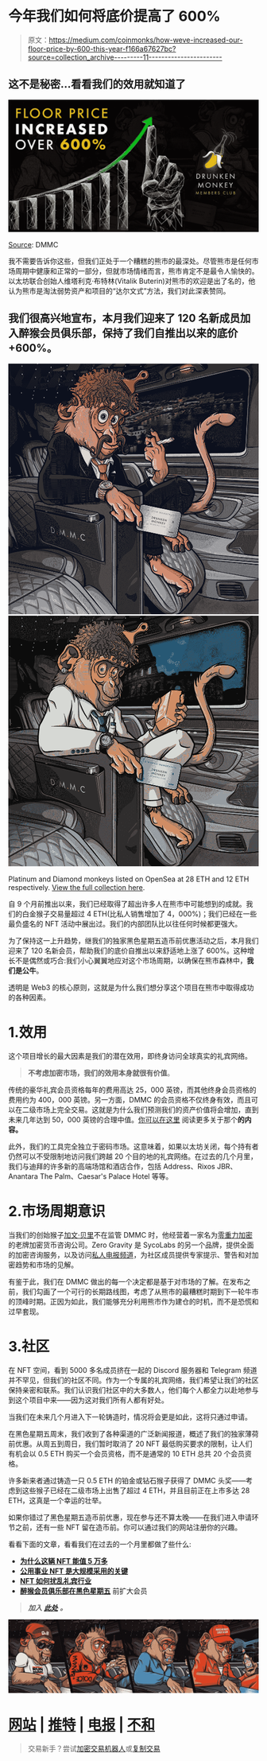 # 今年我们如何将底价提高了 600%

> 原文：<https://medium.com/coinmonks/how-weve-increased-our-floor-price-by-600-this-year-f166a67627bc?source=collection_archive---------11----------------------->

## 这不是秘密…看看我们的效用就知道了

![](img/ceb674617073277f5dac93b374805d45.png)

[Source](https://drunkenmonkeyclub.com/): DMMC

我不需要告诉你这些，但我们正处于一个糟糕的熊市的最深处。尽管熊市是任何市场周期中健康和正常的一部分，但就市场情绪而言，熊市肯定不是最令人愉快的。以太坊联合创始人维塔利克·布特林(Vitalik Buterin)对熊市的欢迎是出了名的，他认为熊市是淘汰弱势资产和项目的“达尔文式”方法，我们对此深表赞同。

## 我们很高兴地宣布，本月我们迎来了 120 名新成员加入醉猴会员俱乐部，保持了我们自推出以来的底价+600%。

![](img/c14eaebca072d0291db9a58728c11d4d.png)![](img/403285632eb70b1a855143e2d7b3d475.png)

Platinum and Diamond monkeys listed on OpenSea at 28 ETH and 12 ETH respectively. [View the full collection here](https://opensea.io/collection/drunken-monkey-members-club?search[sortAscending]=false&search[sortBy]=UNIT_PRICE).

自 9 个月前推出以来，我们已经取得了超出许多人在熊市中可能想到的成就。我们的白金猴子交易量超过 4 ETH(比私人销售增加了 4，000%)；我们已经在一些最负盛名的 NFT 活动中展出过。我们的内部团队比以往任何时候都更强大。

为了保持这一上升趋势，继我们的独家黑色星期五造币前优惠活动之后，本月我们迎来了 120 名新会员，帮助我们的底价自推出以来舒适地上涨了 600%。这种增长不是偶然或巧合:我们小心翼翼地应对这个市场周期，以确保在熊市森林中，**我们是公牛**。

透明是 Web3 的核心原则，这就是为什么我们想分享这个项目在熊市中取得成功的各种因素。

# 1.效用

这个项目增长的最大因素是我们的潜在效用，即终身访问全球真实的礼宾网络。

> **不考虑加密市场，我们的效用本身就很有价值**。

传统的豪华礼宾会员资格每年的费用高达 25，000 英镑，而其他终身会员资格的费用约为 400，000 英镑。另一方面，DMMC 的会员资格不仅终身有效，而且可以在二级市场上完全交易。这就是为什么我们预测我们的资产价值将会增加，直到未来几年达到 50，000 英镑的合理中值。[你可以在这里](https://cryptodaily.co.uk/2022/11/why-this-nft-could-be-worth-over-50000) 阅读更多关于那个**的内容。**

此外，我们的工具完全独立于密码市场。这意味着，如果以太坊关闭，每个持有者仍然可以不受限制地访问我们跨越 20 个目的地的礼宾网络。在过去的几个月里，我们与迪拜的许多新的高端场馆和酒店合作，包括 Address、Rixos JBR、Anantara The Palm、Caesar's Palace Hotel 等等。

# 2.市场周期意识

当我们的创始猴子[加文·贝里](/@DrunkenMonkeyMembersClub/meet-the-monkeys-gavin-berry-the-founding-monkey-52a0696a3526)不在监管 DMMC 时，他经营着一家名为[零重力加密](https://zero-gravity.io/)的老牌加密货币咨询公司。Zero Gravity 是 SycoLabs 的另一个品牌，提供全面的加密咨询服务，以及访问[私人电报频道](https://zerogravitycrypto.io/what-we-do-and-why-we-believe-in-web3-and-cryptocurrency-536d31025c58)，为社区成员提供专家提示、警告和对加密趋势和市场的见解。

有鉴于此，我们在 DMMC 做出的每一个决定都是基于对市场的了解。在发布之前，我们勾画了一个可行的长期路线图，考虑了从熊市的最糟糕时期到下一轮牛市的顶峰时期。正因为如此，我们能够充分利用熊市作为建仓的时机，而不是恐慌和过早套现。

# 3.社区

在 NFT 空间，看到 5000 多名成员挤在一起的 Discord 服务器和 Telegram 频道并不罕见，但我们的社区不同。作为一个专属的礼宾网络，我们希望让我们的社区保持亲密和联系。我们认识我们社区中的大多数人，他们每个人都全力以赴地参与到这个项目中来——因为这对我们所有人都有好处。

当我们在未来几个月进入下一轮铸造时，情况将会更是如此，这将只通过申请。

在黑色星期五周末，我们收到了各种渠道的广泛新闻报道，概述了我们的独家薄荷前优惠。从周五到周日，我们暂时取消了 20 NFT 最低购买要求的限制，让人们有机会以 0.5 ETH 购买一个会员资格，而不是通常的 10 ETH 总共 20 个会员资格。

许多新来者通过铸造一只 0.5 ETH 的铂金或钻石猴子获得了 DMMC 头奖——考虑到这些猴子已经在二级市场上出售了超过 4 ETH，并且目前正在上市多达 28 ETH，这真是一个幸运的壮举。

如果你错过了黑色星期五造币前优惠，现在参与还不算太晚——在我们进入申请环节之前，还有一些 NFT 留在造币前。你可以通过我们的网站注册你的兴趣。

看看下面的文章，看看我们在过去的一个月里都做了些什么:

*   [**为什么这辆 NFT 能值 5 万多**](https://cryptodaily.co.uk/2022/11/why-this-nft-could-be-worth-over-50000)
*   [**公用事业 NFT 是大规模采用的关键**](https://cryptomode.com/utility-nfts-are-the-key-to-mass-adoption-starting-with-the-drunken-monkey-members-club/)
*   [**NFT 如何扰乱礼宾行业**](https://coinpedia.org/non-fungible-token-nft/how-nfts-are-revolutionising-the-concierge-industry/)
*   [**醉猴会员俱乐部在黑色星期五**](https://nftevening.com/drunken-monkey-members-club-expands-membership-ahead-of-black-friday/) 前扩大会员

> ***加入*** [***此处***](https://discord.com/invite/drunkenmonkeynft) ***。***

![](img/ff52d7b6a3d06978dcdfc6e5f1593586.png)

# [网站](https://drunkenmonkeyclub.com/) | [推特](https://twitter.com/DrunkenMonkey) | [电报](https://t.me/drunkenmonkeynft) | [不和](https://discord.com/invite/drunkenmonkeynft)

> 交易新手？尝试[加密交易机器人](/coinmonks/crypto-trading-bot-c2ffce8acb2a)或[复制交易](/coinmonks/top-10-crypto-copy-trading-platforms-for-beginners-d0c37c7d698c)